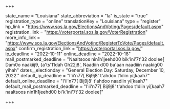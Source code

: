 +++

state_name = "Louisiana"
state_abbreviation = "la"
is_state = "true"
registration_type = "online"
translationKey = "Louisiana"
type = "register"
hp_link = "https://www.sos.la.gov/ElectionsAndVoting/Pages/default.aspx"
registration_link = "https://voterportal.sos.la.gov/VoterRegistration"
more_info_link = "https://www.sos.la.gov/ElectionsAndVoting/RegisterToVote/Pages/default.aspx"
confirm_registration_link = "https://voterportal.sos.la.gov/"
ip_deadline = "2022-10-11"
online_deadline = "2022-10-18"
mail_postmarked_deadline = "Naaltsoos nin1h1jeehd00 bik'ini'7t'32 doolee[ Dam0o naakiij9, {a'ts'11dah Gh22j8', Naadiin d00 ba'aan naadiiin naakig00 yihah"
dates__electionday = "General Election Day: Saturday, December 10, 2022."
default_ip_deadline = "I'ii'n77[ Bij9j8' t'ahdoo t1diin yi[kaah7"
default_online_deadline = "I'ii'n77[ Bij9j8' t'ahdoo naadiin yi[kaah7"
default_mail_postmarked_deadline = "I'ii'n77[ Bij9j8' t'ahdoo t1diin yi[kaah7 naaltsoos nin1h1jeehd00 bi'k'ini'7t'32 doolee["

+++